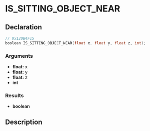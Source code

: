# IS_SITTING_OBJECT_NEAR

## Declaration
```cpp
// 0x120B4F15
boolean IS_SITTING_OBJECT_NEAR(float x, float y, float z, int);
```

### Arguments
- **float:** x
- **float:** y
- **float:** z
- **int**

### Results
- **boolean**

## Description
